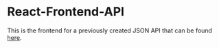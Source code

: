 # React-Frontend-API
This is the frontend for a previously created JSON API that can be found <a href="https://github.com/jmripper/Backend-API">here</a>.
